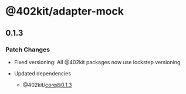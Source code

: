 # @402kit/adapter-mock

## 0.1.3

### Patch Changes

- Fixed versioning: All @402kit packages now use lockstep versioning

- Updated dependencies
  - @402kit/core@0.1.3
